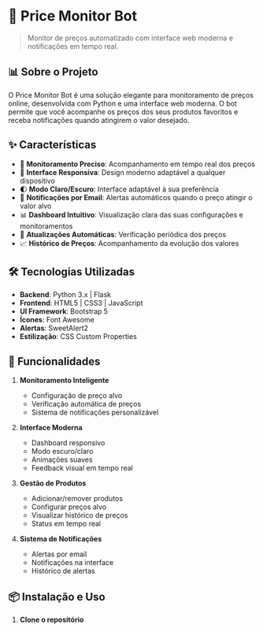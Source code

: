 # 🤖 Price Monitor Bot

> Monitor de preços automatizado com interface web moderna e notificações em tempo real.

## 📊 Sobre o Projeto

O Price Monitor Bot é uma solução elegante para monitoramento de preços online, desenvolvida com Python e uma interface web moderna. O bot permite que você acompanhe os preços dos seus produtos favoritos e receba notificações quando atingirem o valor desejado.

## ✨ Características

- 🎯 **Monitoramento Preciso**: Acompanhamento em tempo real dos preços
- 📱 **Interface Responsiva**: Design moderno adaptável a qualquer dispositivo
- 🌓 **Modo Claro/Escuro**: Interface adaptável à sua preferência
- 📧 **Notificações por Email**: Alertas automáticos quando o preço atingir o valor alvo
- 📊 **Dashboard Intuitivo**: Visualização clara das suas configurações e monitoramentos
- 🔄 **Atualizações Automáticas**: Verificação periódica dos preços
- 📈 **Histórico de Preços**: Acompanhamento da evolução dos valores

## 🛠️ Tecnologias Utilizadas

- **Backend**: Python 3.x | Flask
- **Frontend**: HTML5 | CSS3 | JavaScript
- **UI Framework**: Bootstrap 5
- **Ícones**: Font Awesome
- **Alertas**: SweetAlert2
- **Estilização**: CSS Custom Properties

## 🚀 Funcionalidades

1. **Monitoramento Inteligente**
   - Configuração de preço alvo
   - Verificação automática de preços
   - Sistema de notificações personalizável

2. **Interface Moderna**
   - Dashboard responsivo
   - Modo escuro/claro
   - Animações suaves
   - Feedback visual em tempo real

3. **Gestão de Produtos**
   - Adicionar/remover produtos
   - Configurar preços alvo
   - Visualizar histórico de preços
   - Status em tempo real

4. **Sistema de Notificações**
   - Alertas por email
   - Notificações na interface
   - Histórico de alertas

## 📦 Instalação e Uso

1. **Clone o repositório**